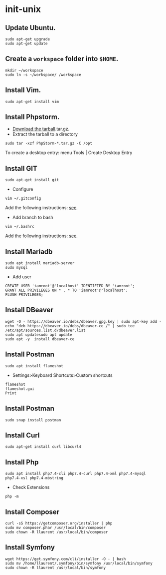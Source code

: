 # init-unix

## Update Ubuntu.
```
sudo apt-get upgrade
sudo apt-get update
```

## Create a `workspace` folder into `$HOME`.
```
mkdir ~/workspace
sudo ln -s ~/workspace/ /workspace
```

## Install Vim.
```
sudo apt-get install vim
```

## Install Phpstorm.
* [Download the tarball](https://www.jetbrains.com/phpstorm/download/#section=linux).tar.gz.
* Extract the tarball to a directory
```
sudo tar -xzf PhpStorm-*.tar.gz -C /opt
```
To create a desktop entry: menu Tools | Create Desktop Entry

## Install GIT
```
sudo apt-get install git
```
* Configure
```
vim ~/.gitconfig
```
Add the following instructions: [see](config/gitconfig).

* Add branch to bash
```
vim ~/.bashrc
```
Add the following instructions: [see](config/bashrc).

## Install Mariadb
```
sudo apt install mariadb-server
sudo mysql

```
* Add user
```
CREATE USER 'iamroot'@'localhost' IDENTIFIED BY 'iamroot';
GRANT ALL PRIVILEGES ON * . * TO 'iamroot'@'localhost';
FLUSH PRIVILEGES;
```

## Install DBeaver
```
wget -O - https://dbeaver.io/debs/dbeaver.gpg.key | sudo apt-key add -
echo "deb https://dbeaver.io/debs/dbeaver-ce /" | sudo tee /etc/apt/sources.list.d/dbeaver.list
sudo apt updatesudo apt update
sudo apt -y  install dbeaver-ce
```

## Install Postman
```
sudo apt install flameshot
```

* Settings>Keyboard Shortcuts>Custom shortcuts
```
flameshot
flameshot.gui
Print
```

## Install Postman
```
sudo snap install postman
```

## Install Curl
```
sudo apt-get install curl libcurl4
```

## Install Php
```
sudo apt install php7.4-cli php7.4-curl php7.4-xml php7.4-mysql php7.4-xsl php7.4-mbstring
```
* Check Extensions
```
php -m
```

## Install Composer
```
curl -sS https://getcomposer.org/installer | php
sudo mv composer.phar /usr/local/bin/composer
sudo chown -R llaurent /usr/local/bin/composer
```

## Install Symfony
```
wget https://get.symfony.com/cli/installer -O - | bash
sudo mv /home/llaurent/.symfony/bin/symfony /usr/local/bin/symfony
sudo chown -R llaurent /usr/local/bin/symfony
```


